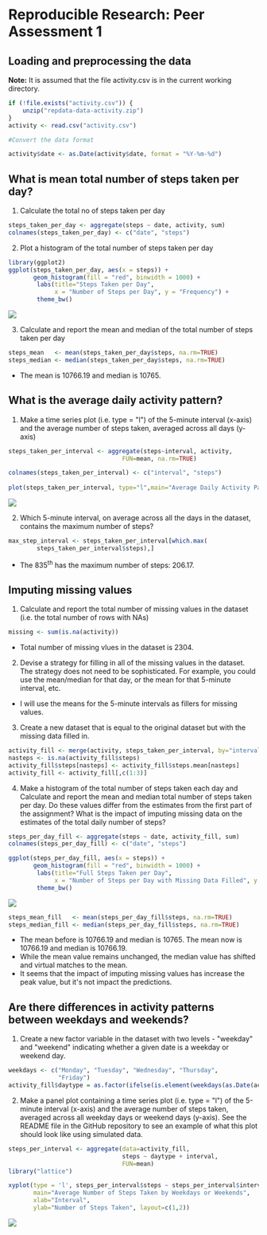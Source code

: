 # Reproducible Research: Peer Assessment 1

## Loading and preprocessing the data

**Note:** It is assumed that the file activity.csv is in the current working directory. 

```r
if (!file.exists("activity.csv")) {
    unzip("repdata-data-activity.zip")
}
activity <- read.csv("activity.csv")
```


```r
#Convert the data format

activity$date <- as.Date(activity$date, format = "%Y-%m-%d")
```

## What is mean total number of steps taken per day?

1. Calculate the total no of steps taken per day

```r
steps_taken_per_day <- aggregate(steps ~ date, activity, sum)
colnames(steps_taken_per_day) <- c("date", "steps")
```

2. Plot a histogram of the total number of steps taken per day 

```r
library(ggplot2)
ggplot(steps_taken_per_day, aes(x = steps)) + 
       geom_histogram(fill = "red", binwidth = 1000) + 
        labs(title="Steps Taken per Day", 
             x = "Number of Steps per Day", y = "Frequency") + 
        theme_bw() 
```

![](PA1_template_files/figure-html/unnamed-chunk-4-1.png) 

3. Calculate and report the mean and median of the total number of steps taken per day

```r
steps_mean   <- mean(steps_taken_per_day$steps, na.rm=TRUE)
steps_median <- median(steps_taken_per_day$steps, na.rm=TRUE)
```
* The mean is 10766.19 and median is 10765.


## What is the average daily activity pattern?

1. Make a time series plot (i.e. type = "l") of the 5-minute interval (x-axis) and the average number of steps taken, averaged across all days (y-axis)

```r
steps_taken_per_interval <- aggregate(steps~interval, activity,
                                FUN=mean, na.rm=TRUE)

colnames(steps_taken_per_interval) <- c("interval", "steps")
 
plot(steps_taken_per_interval, type="l",main="Average Daily Activity Pattern", xlab="Interval", ylab="Number of steps", col="blue")
```

![](PA1_template_files/figure-html/unnamed-chunk-6-1.png) 

2. Which 5-minute interval, on average across all the days in the dataset, contains the maximum number of steps?

```r
max_step_interval <- steps_taken_per_interval[which.max(  
        steps_taken_per_interval$steps),]
```
* The 835<sup>th</sup> has the maximum number of steps: 206.17.

## Imputing missing values
1. Calculate and report the total number of missing values in the dataset (i.e. the total number of rows with NAs)

```r
missing <- sum(is.na(activity))
```
* Total number of missing vlues in the dataset is 2304.

2. Devise a strategy for filling in all of the missing values in the dataset. The strategy does not need to be sophisticated. For example, you could use the mean/median for that day, or the mean for that 5-minute interval, etc.

* I will use the means for the 5-minute intervals as fillers for missing
values.

3. Create a new dataset that is equal to the original dataset but with the missing data filled in.

```r
activity_fill <- merge(activity, steps_taken_per_interval, by="interval", suffixes=c("",".mean"))
nasteps <- is.na(activity_fill$steps)
activity_fill$steps[nasteps] <- activity_fill$steps.mean[nasteps]
activity_fill <- activity_fill[,c(1:3)]
```

4. Make a histogram of the total number of steps taken each day and Calculate and report the mean and median total number of steps taken per day. Do these values differ from the estimates from the first part of the assignment? What is the impact of imputing missing data on the estimates of the total daily number of steps?


```r
steps_per_day_fill <- aggregate(steps ~ date, activity_fill, sum)
colnames(steps_per_day_fill) <- c("date", "steps")

ggplot(steps_per_day_fill, aes(x = steps)) + 
       geom_histogram(fill = "red", binwidth = 1000) + 
        labs(title="Full Steps Taken per Day", 
             x = "Number of Steps per Day with Missing Data Filled", y = "Frequency") + 
        theme_bw() 
```

![](PA1_template_files/figure-html/unnamed-chunk-10-1.png) 

```r
steps_mean_fill   <- mean(steps_per_day_fill$steps, na.rm=TRUE)
steps_median_fill <- median(steps_per_day_fill$steps, na.rm=TRUE)
```
* The mean before is 10766.19 and median is 10765.  The mean now is 10766.19 and median is 10766.19.
* While the mean value remains unchanged, the median value has shifted and virtual matches to the mean.
* It seems that the impact of imputing missing values has increase the peak value, but it's not impact the predictions.


## Are there differences in activity patterns between weekdays and weekends?
1. Create a new factor variable in the dataset with two levels - "weekday" and "weekend" indicating whether a given date is a weekday or weekend day.


```r
weekdays <- c("Monday", "Tuesday", "Wednesday", "Thursday", 
              "Friday")
activity_fill$daytype = as.factor(ifelse(is.element(weekdays(as.Date(activity_fill$date)),weekdays), "Weekday", "Weekend"))
```


2. Make a panel plot containing a time series plot (i.e. type = "l") of the 5-minute interval (x-axis) and the average number of steps taken, averaged across all weekday days or weekend days (y-axis). See the README file in the GitHub repository to see an example of what this plot should look like using simulated data.


```r
steps_per_interval <- aggregate(data=activity_fill, 
                                steps ~ daytype + interval,
                                FUN=mean)
library("lattice")

xyplot(type = 'l', steps_per_interval$steps ~ steps_per_interval$interval | steps_per_interval$daytype, 
       main="Average Number of Steps Taken by Weekdays or Weekends",
       xlab="Interval",
       ylab="Number of Steps Taken", layout=c(1,2))
```

![](PA1_template_files/figure-html/unnamed-chunk-12-1.png) 


